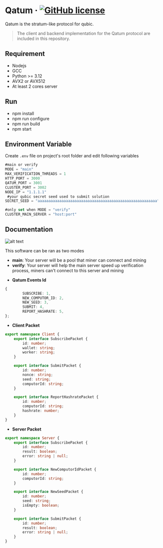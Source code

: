 # Qatum &middot; [![GitHub license](https://img.shields.io/badge/license-MIT-blue.svg)]()

Qatum is the stratum-like protocol for qubic.

> The client and backend implementation for the Qatum protocol are included in this repository.

## Requirement

-   Nodejs
-   GCC
-   Python >= 3.12
-   AVX2 or AVX512
-   At least 2 cores server

## Run

-   npm install
-   npm run configure
-   npm run build
-   npm start

## Environment Variable

Create `.env` file on project's root folder and edit following variables

```ts
#main or verify
MODE = "main"
MAX_VERIFICATION_THREADS = 1
HTTP_PORT = 3000
QATUM_PORT = 3001
CLUSTER_PORT = 3002
NODE_IP = "1.1.1.1"
 #your qubic secret seed used to submit solution
SECRET_SEED = "aaaaaaaaaaaaaaaaaaaaaaaaaaaaaaaaaaaaaaaaaaaaaaaaaaaaaaa"

#only set when MODE = "verify"
CLUSTER_MAIN_SERVER = "host:port"
```

## Documentation

![alt text](https://imgur.com/mQLY3W7.png)

This software can be ran as two modes

-   **main**: Your server will be a pool that miner can connect and mining
-   **verify**: Your server will help the main server speed up verification process, miners can't connect to this server and mining

*   **Qatum Events Id**

```ts
{
        SUBSCRIBE: 1,
        NEW_COMPUTOR_ID: 2,
        NEW_SEED: 3,
        SUBMIT: 4,
        REPORT_HASHRATE: 5,
};
```

-   **Client Packet**

```ts
export namespace Client {
    export interface SubscribePacket {
        id: number;
        wallet: string;
        worker: string;
    }

    export interface SubmitPacket {
        id: number;
        nonce: string;
        seed: string;
        computorId: string;
    }

    export interface ReportHashratePacket {
        id: number;
        computorId: string;
        hashrate: number;
    }
}
```

-   **Server Packet**

```ts
export namespace Server {
    export interface SubscribePacket {
        id: number;
        result: boolean;
        error: string | null;
    }

    export interface NewComputorIdPacket {
        id: number;
        computorId: string;
    }

    export interface NewSeedPacket {
        id: number;
        seed: string;
        isEmpty: boolean;
    }

    export interface SubmitPacket {
        id: number;
        result: boolean;
        error: string | null;
    }
}
```
